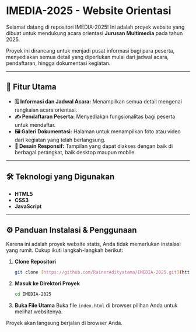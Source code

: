 # IMEDIA-2025 - Website Orientasi

Selamat datang di repositori IMEDIA-2025! Ini adalah proyek website yang dibuat untuk mendukung acara orientasi **Jurusan Multimedia** pada tahun 2025.

Proyek ini dirancang untuk menjadi pusat informasi bagi para peserta, menyediakan semua detail yang diperlukan mulai dari jadwal acara, pendaftaran, hingga dokumentasi kegiatan.

---

## 🚀 Fitur Utama

-   **🗓️ Informasi dan Jadwal Acara:** Menampilkan semua detail mengenai rangkaian acara orientasi.
-   **✍️ Pendaftaran Peserta:** Menyediakan fungsionalitas bagi peserta untuk mendaftar.
-   **🖼️ Galeri Dokumentasi:** Halaman untuk menampilkan foto atau video dari kegiatan yang telah berlangsung.
-   **📱 Desain Responsif:** Tampilan yang dapat diakses dengan baik di berbagai perangkat, baik desktop maupun mobile.

---

## 🛠️ Teknologi yang Digunakan

-   **HTML5**
-   **CSS3**
-   **JavaScript**

---

## ⚙️ Panduan Instalasi & Penggunaan

Karena ini adalah proyek website statis, Anda tidak memerlukan instalasi yang rumit. Cukup ikuti langkah-langkah berikut:

1.  **Clone Repositori**
    ```bash
    git clone [https://github.com/RainerAdityatama/IMEDIA-2025.git](https://github.com/RainerAdityatama/IMEDIA-2025.git)
    ```

2.  **Masuk ke Direktori Proyek**
    ```bash
    cd IMEDIA-2025
    ```

3.  **Buka File Utama**
    Buka file `index.html` di browser pilihan Anda untuk melihat websitenya.

Proyek akan langsung berjalan di browser Anda.
